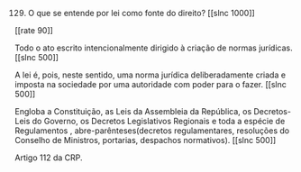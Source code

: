 129. O que se entende por lei como fonte do direito?
[[slnc 1000]]

[[rate 90]]

Todo o ato escrito intencionalmente dirigido à criação de normas jurídicas.
[[slnc 500]]

A lei é, pois, neste sentido, uma norma jurídica deliberadamente criada e imposta na sociedade por uma autoridade com poder para o fazer.
[[slnc 500]]

Engloba a Constituição, as Leis da Assembleia da República, os Decretos-Leis do Governo, os Decretos Legislativos Regionais e toda a espécie de Regulamentos , abre-parênteses(decretos regulamentares, resoluções do Conselho de Ministros, portarias, despachos normativos).
[[slnc 500]]

Artigo 112 da CRP.
